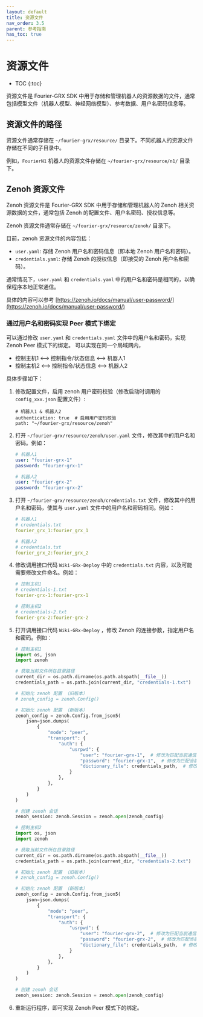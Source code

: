 ```yaml
---
layout: default
title: 资源文件
nav_order: 3.5
parent: 参考指南
has_toc: true
---
```


# 资源文件

* TOC
{:toc}

资源文件是 Fourier-GRX SDK 中用于存储和管理机器人的资源数据的文件，通常包括模型文件（机器人模型、神经网络模型）、参考数据、用户名密码信息等。

## 资源文件的路径

资源文件通常存储在 `~/fourier-grx/resource/` 目录下。不同机器人的资源文件存储在不同的子目录中。

例如，`FourierN1` 机器人的资源文件存储在 `~/fourier-grx/resource/n1/` 目录下。

## Zenoh 资源文件

Zenoh 资源文件是 Fourier-GRX SDK 中用于存储和管理机器人的 Zenoh 相关资源数据的文件，通常包括 Zenoh 的配置文件、用户名密码、授权信息等。

Zenoh 资源文件通常存储在 `~/fourier-grx/resource/zenoh/` 目录下。

目前，zenoh 资源文件的内容包括：
- `user.yaml`: 存储 Zenoh 用户名和密码信息（即本地 Zenoh 用户名和密码）。
- `credentials.yaml`: 存储 Zenoh 的授权信息（即接受的 Zenoh 用户名和密码）。

通常情况下，`user.yaml` 和 `credentials.yaml` 中的用户名和密码是相同的，以确保程序本地正常通信。

具体的内容可以参考 [https://zenoh.io/docs/manual/user-password/](https://zenoh.io/docs/manual/user-password/)

### 通过用户名和密码实现 Peer 模式下绑定

可以通过修改 `user.yaml` 和 `credentials.yaml` 文件中的用户名和密码，实现 Zenoh Peer 模式下的绑定。
可以实现在同一个局域网内，

- 控制主机1 <--> 控制指令/状态信息 <--> 机器人1
- 控制主机2 <--> 控制指令/状态信息 <--> 机器人2

具体步骤如下：

1. 修改配置文件，启用 zenoh 用户密码校验（修改启动时调用的 `config_xxx.json` 配置文件）:

    ```
    # 机器人1 & 机器人2
    authentication: true  # 启用用户密码校验
    path: "~/fourier-grx/resource/zenoh"
    ```

2. 打开 `~/fourier-grx/resource/zenoh/user.yaml` 文件，修改其中的用户名和密码。例如：

    ```yaml
    # 机器人1
    user: "fourier-grx-1"
    password: "fourier-grx-1"
    ```
    ```yaml
    # 机器人2
    user: "fourier-grx-2"
    password: "fourier-grx-2"
    ```

3. 打开 `~/fourier-grx/resource/zenoh/credentials.txt` 文件，修改其中的用户名和密码，使其与 `user.yaml` 文件中的用户名和密码相同。例如：

    ```yaml
    # 机器人1
    # credentials.txt
    fourier_grx_1:fourier_grx_1
    ```
    ```yaml
    # 机器人2
    # credentials.txt
    fourier_grx_2:fourier_grx_2
    ```

4. 修改调用接口代码 `Wiki-GRx-Deploy` 中的 `credentials.txt` 内容，以及可能需要修改文件命名。例如：

    ```yaml
    # 控制主机1
    # credentials-1.txt
    fourier-grx-1:fourier-grx-1
    ```
    ```yaml
    # 控制主机2
    # credentials-2.txt
    fourier-grx-2:fourier-grx-2
    ```

5. 打开调用接口代码 `Wiki-GRx-Deploy` ，修改 Zenoh 的连接参数，指定用户名和密码。例如：

    ```python
    # 控制主机1
    import os, json
    import zenoh
   
    # 获取当前文件所在目录路径
    current_dir = os.path.dirname(os.path.abspath(__file__))
    credentials_path = os.path.join(current_dir, "credentials-1.txt")

    # 初始化 zenoh 配置 （旧版本）
    # zenoh_config = zenoh.Config()

    # 初始化 zenoh 配置 （新版本）
    zenoh_config = zenoh.Config.from_json5(
        json=json.dumps(
            {
                "mode": "peer",
                "transport": {
                    "auth": {
                        "usrpwd": {
                            "user": "fourier-grx-1",  # 修改为匹配当前通信环境的 username
                            "password": "fourier-grx-1",  # 修改为匹配当前通信环境的 password
                            "dictionary_file": credentials_path,  # 修改为匹配目标 fourier-grx 的 credentials.txt 路径
                        }
                    },
                },
            }
        )
    )

    # 创建 zenoh 会话
    zenoh_session: zenoh.Session = zenoh.open(zenoh_config)
    ```

    ```python
    # 控制主机2
    import os, json
    import zenoh
   
    # 获取当前文件所在目录路径
    current_dir = os.path.dirname(os.path.abspath(__file__))
    credentials_path = os.path.join(current_dir, "credentials-2.txt")

    # 初始化 zenoh 配置 （旧版本）
    # zenoh_config = zenoh.Config()

    # 初始化 zenoh 配置 （新版本）
    zenoh_config = zenoh.Config.from_json5(
        json=json.dumps(
            {
                "mode": "peer",
                "transport": {
                    "auth": {
                        "usrpwd": {
                            "user": "fourier-grx-2",  # 修改为匹配当前通信环境的 username
                            "password": "fourier-grx-2",  # 修改为匹配当前通信环境的 password
                            "dictionary_file": credentials_path,  # 修改为匹配目标 fourier-grx 的 credentials.txt 路径
                        }
                    },
                },
            }
        )
    )

    # 创建 zenoh 会话
    zenoh_session: zenoh.Session = zenoh.open(zenoh_config)
    ```

6. 重新运行程序，即可实现 Zenoh Peer 模式下的绑定。